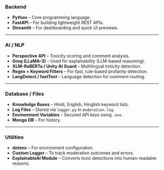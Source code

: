 

### **Backend**

* **Python** – Core programming language.
* **FastAPI** – For building lightweight REST APIs.
* **Streamlit** – For dashboarding and quick UI previews.

---

### **AI / NLP**

* **Perspective API** – Toxicity scoring and comment analysis.
* **Groq (LLaMA-3)** – Used for explainability (LLM-based reasoning).
* **XLM-RoBERTa / Unity AI Guard** – Multilingual toxicity detection.
* **Regex + Keyword Filters** – For fast, rule-based profanity detection.
* **LangDetect / fastText** – Language detection for comment routing.

---

### **Database / Files**

* **Knowledge Bases** – Hindi, English, Hinglish keyword lists.
* **Log Files** – Stored via `logger.py` in `moderation.log`.
* **Environment Variables** – Secured API keys using `.env`.
* **Mongo DB** – For history.

---

### **Utilities**

* **dotenv** – For environment configuration.
* **Custom Logger** – To track moderation outcomes and errors.
* **ExplainableAI Module** – Converts toxic detections into human-readable reasons.

